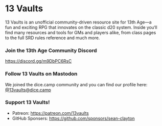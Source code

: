 # 13 Vaults

13 Vaults is an unofficial community-driven resource site for 13th Age—a fun and exciting RPG that innovates on the classic d20 system. Inside you‘ll find many resources and tools for GMs and players alike, from class pages to the full SRD rules reference and much more.

### Join the 13th Age Community Discord

https://discord.gg/m9DbPC6RsC

### Follow 13 Vaults on Mastodon

We joined the dice.camp community and you can find our profile here: [@13vaults@dice.camp](https://dice.camp/@13vaults)

### Support 13 Vaults!

- Patreon: https://patreon.com/13vaults
- GitHub Sponsers: https://github.com/sponsors/sean-clayton
